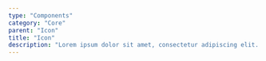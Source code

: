 ```yaml
---
type: "Components"
category: "Core"
parent: "Icon"
title: "Icon"
description: "Lorem ipsum dolor sit amet, consectetur adipiscing elit. Nunc tempus laoreet leo sit amet iaculis."
---
```

